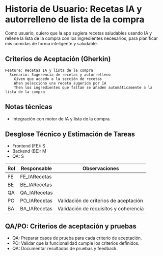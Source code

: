 # Historia de Usuario: Recetas IA y autorrelleno de lista de la compra

Como usuario,
quiero que la app sugiera recetas saludables usando IA y rellene la lista de la compra con los ingredientes necesarios,
para planificar mis comidas de forma inteligente y saludable.

## Criterios de Aceptación (Gherkin)

```gherkin
Feature: Recetas IA y lista de la compra
  Scenario: Sugerencia de recetas y autorrelleno
    Given que accedo a la sección de recetas
    When selecciono una receta sugerida por IA
    Then los ingredientes que faltan se añaden automáticamente a la lista de la compra
```

## Notas técnicas
- Integración con motor de IA y lista de la compra.

## Desglose Técnico y Estimación de Tareas

- Frontend (FE): S
- Backend (BE): M
- QA: S

| Rol  | Responsable | Observaciones |
|------|-------------|--------------|
| FE   | FE_IARecetas   |              |
| BE   | BE_IARecetas   |              |
| QA   | QA_IARecetas   |              |
| PO   | PO_IARecetas   | Validación de criterios de aceptación |
| BA   | BA_IARecetas   | Validación de requisitos y coherencia |

## QA/PO: Criterios de aceptación y pruebas

- QA: Preparar casos de prueba para cada criterio de aceptación.
- PO: Validar que la funcionalidad cumple los criterios definidos.
- QA: Documentar resultados de pruebas y feedback.
